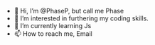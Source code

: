 - 👋 Hi, I’m @PhaseP, but call me Phase
- 👀 I’m interested in furthering my coding skills.
- 🌱 I’m currently learning Js
- 📫 How to reach me, Email
